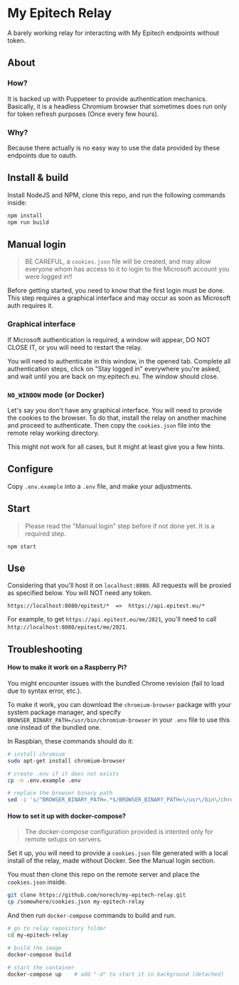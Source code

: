 # My Epitech Relay

A barely working relay for interacting with My Epitech endpoints without token.

## About

### How?
It is backed up with Puppeteer to provide authentication mechanics.
Basically, it is a headless Chromium browser that sometimes does run
only for token refresh purposes (Once every few hours).

### Why?
Because there actually is no easy way to use the data provided by
these endpoints due to oauth.

## Install & build

Install NodeJS and NPM, clone this repo, and run the following commands inside:

```bash
npm install
npm run build
```

## Manual login

> BE CAREFUL, a `cookies.json` file will be created, and may allow everyone whom
> has access to it to login to the Microsoft account you were logged in!!

Before getting started, you need to know that the first login must be done.
This step requires a graphical interface and may occur as soon as Microsoft auth
requires it.

### Graphical interface

If Microsoft authentication is required, a window will appear, DO NOT CLOSE IT,
or you will need to restart the relay.

You will need to authenticate in this window, in the opened tab. Complete all
authentication steps, click on "Stay logged in" everywhere you're asked, and
wait until you are back on my.epitech.eu. The window should close.

### `NO_WINDOW` mode (or Docker)

Let's say you don't have any graphical interface. You will need to provide the
cookies to the browser. To do that, install the relay on another machine and
proceed to authenticate. Then copy the `cookies.json` file into the remote relay
working directory.

This might not work for all cases, but it might at least give you a few hints.

## Configure

Copy `.env.example` into a `.env` file, and make your adjustments.

## Start

> Please read the "Manual login" step before if not done yet. It is a required step.

```
npm start
```

## Use

Considering that you'll host it on `localhost:8080`.
All requests will be proxied as specified below. You will NOT need any token.

```
https://localhost:8080/epitest/*  =>  https://api.epitest.eu/*
```

For example, to get `https://api.epitest.eu/me/2021`,
you'll need to call `http://localhost:8080/epitest/me/2021`.

## Troubleshooting

#### How to make it work on a Raspberry Pi?

You might encounter issues with the bundled Chrome revision (fail to load due
to syntax error, etc.).

To make it work, you can download the `chromium-browser` package with your
system package manager, and specify `BROWSER_BINARY_PATH=/usr/bin/chromium-browser`
in your `.env` file to use this one instead of the bundled one.

In Raspbian, these commands should do it:
```bash
# install chromium
sudo apt-get install chromium-browser

# create .env if it does not exists
cp -n .env.example .env

# replace the browser binary path
sed -i 's/^BROWSER_BINARY_PATH=.*$/BROWSER_BINARY_PATH=\/usr\/bin\/chromium-browser/' .env
```

#### How to set it up with docker-compose?

> The docker-compose configuration provided is intented only for remote setups on servers.

Set it up, you will need to provide a `cookies.json` file generated with a local
install of the relay, made without Docker. See the Manual login section.

You must then clone this repo on the remote server and place the `cookies.json`
inside.

```bash
git clone https://github.com/norech/my-epitech-relay.git
cp /somewhere/cookies.json my-epitech-relay
```

And then run `docker-compose` commands to build and run.

```bash
# go to relay repository folder
cd my-epitech-relay

# build the image
docker-compose build

# start the container
docker-compose up    # add "-d" to start it in background (detached)
```
